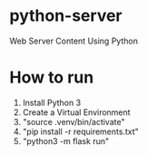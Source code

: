 # python-server
Web Server Content Using Python

# How to run
1. Install Python 3
2. Create a Virtual Environment
3. "source .venv/bin/activate"
4. "pip install -r requirements.txt"
5. "python3 -m flask run"